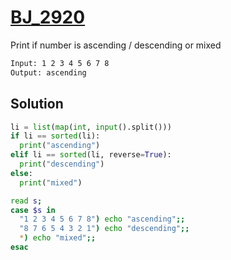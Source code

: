 # [BJ_2920](https://acmicpc.net/problem/2920)

Print if number is ascending / descending or mixed

```txt
Input: 1 2 3 4 5 6 7 8
Output: ascending
```

## Solution

```py
li = list(map(int, input().split()))
if li == sorted(li):
  print("ascending")
elif li == sorted(li, reverse=True):
  print("descending")
else:
  print("mixed")
```

```sh
read s;
case $s in
  "1 2 3 4 5 6 7 8") echo "ascending";;
  "8 7 6 5 4 3 2 1") echo "descending";;
  *) echo "mixed";;
esac
```

